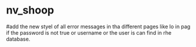 # nv_shoop

#add the new styel of all error messages in tha different pages like lo in pag if the password is not true or username  or the user is can find in rhe database.
